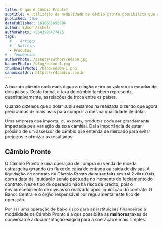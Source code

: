 ```yaml
---
title: O que é Câmbio Pronto?
subtitle: A utilização da modalidade de câmbio pronto possibilita que as melhores taxas de conversão sejam praticadas. Saiba mais acessando a matéria
published: true
datePublished: 1618665692000
author: Edson Archela
authorWhats: +5543996477425
tags:
  #  - Artigos
  # - Notícias
  - Produtos
# - Tendências
authorPhoto: /assets/authors/edson.jpg
bannerPhoto: /blog/edson-1.png
thumbnailPhoto: /blog/edson-1.png
canonicalUrl: https://r4cambio.com.br
---
```


A taxa de câmbio nada mais é que a relação entre os valores de moedas de dois países. Desta forma, a taxa de câmbio também representa, quantitativamente, as relações de troca entre os países.

Quando dizemos que o dólar subiu estamos na realizada dizendo que agora precisamos de mais reais para comprar a mesma quantidade de dólar.

Uma empresa que importa, ou exporta, produtos pode ser grandemente impactada pela variação da taxa cambial. Daí a importância de estar próximo de um assessor de câmbio que entenda de mercado para evitar prejuízos e otimizar os resultados.

## Câmbio Pronto

O Câmbio Pronto é uma operação de compra ou venda de moeda estrangeira gerando um fluxo de caixa de entrada ou saída de divisas. A liquidação do contrato de Câmbio Pronto deve ser feita em até 2 dias úteis, com a data da liquidação sendo pactuada no momento do fechamento do contrato. Neste tipo de operação não há risco de crédito, pois o envio/recebimento de divisas só realizado após liquidação do contrato. O Banco Central é o órgão responsável por regulamentar este tipo de operação.

Por ser uma operação de baixo risco para as instituições financeiras a modalidade de Câmbio Pronto é a que possibilita as **melhores** taxas de conversão e a documentação exigida para a operação é mais simples.
